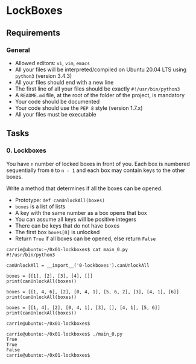 # LockBoxes
## Requirements
### General
- Allowed editors: ```vi```, ```vim```, ```emacs```
- All your files will be interpreted/compiled on Ubuntu 20.04 LTS using ```python3``` (version 3.4.3)
- All your files should end with a new line
- The first line of all your files should be exactly ```#!/usr/bin/python3```
- A ```README.md``` file, at the root of the folder of the project, is mandatory
- Your code should be documented
- Your code should use the ```PEP 8``` style (version 1.7.x)
- All your files must be executable

## Tasks
### 0. Lockboxes

You have ```n``` number of locked boxes in front of you. Each box is numbered sequentially from ```0``` to ```n - 1``` and each box may contain keys to the other boxes.

Write a method that determines if all the boxes can be opened.

  - Prototype: ```def canUnlockAll(boxes)```
  - ```boxes``` is a list of lists
  - A key with the same number as a box opens that box
  - You can assume all keys will be positive integers
  - There can be keys that do not have boxes
  - The first box ```boxes[0]``` is unlocked
  - Return ```True``` if all boxes can be opened, else return ```False```

```
carrie@ubuntu:~/0x01-lockboxes$ cat main_0.py
#!/usr/bin/python3

canUnlockAll = __import__('0-lockboxes').canUnlockAll

boxes = [[1], [2], [3], [4], []]
print(canUnlockAll(boxes))

boxes = [[1, 4, 6], [2], [0, 4, 1], [5, 6, 2], [3], [4, 1], [6]]
print(canUnlockAll(boxes))

boxes = [[1, 4], [2], [0, 4, 1], [3], [], [4, 1], [5, 6]]
print(canUnlockAll(boxes))

carrie@ubuntu:~/0x01-lockboxes$
```
```
carrie@ubuntu:~/0x01-lockboxes$ ./main_0.py
True
True
False
carrie@ubuntu:~/0x01-lockboxes$
```
